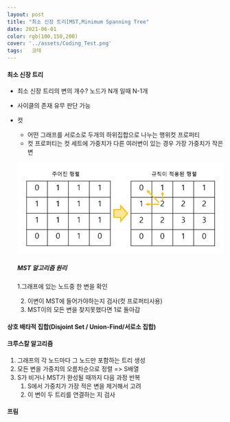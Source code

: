 ```yaml
---
layout: post
title: "최소 신장 트리[MST,Minimum Spanning Tree"
date: 2021-06-01 
color: rgb(100,150,200)
cover: '../assets/Coding_Test.png'
tags:	코테
---
```


####  최소 신장 트리

- 최소 신장 트리의 변의 개수?  노드가 N개 일때 N-1개

- 사이클의 존재 유무 판단 가능

- 컷

  - 어떤 그래프를 서로소로 두개의 하위집합으로 나누는 행위컷 프로퍼티
  - 컷 프로퍼티는 컷 세트에 가중치가 다른 여러변이 있는 경우 가장 가중치가 작은 변

  ![Square](https://github.com/DDusy/DDusy.github.io/blob/main/assets/ThebiggestSquare.png?raw=true)

  ##### MST 알고리즘 원리

     1.그래프에 있는 노드중 한 변을 확인

  2. 이변이 MST에 들어가야하는지 검사(컷 프로퍼티사용)
  3. MST이의 모든 변을 찾지못했다면 1로 돌아감

#### 상호 배타적 집합(Disjoint Set / Union-Find/서로소 집합)



#### 크루스칼 알고리즘

1. 그래프의 각 노드마다 그 노드만 포함하는 트리 생성
2. 모든 변을 가중치의 오름차순으로 정렬 => S배열
3. S가 비거나 MST가 완성될 때까지 다음 과정 반복
   1. S에서 가중치가 가장 적은 변을 제거해서 고려
   2. 이 변이 두 트리를 연결하는 지 검사

#### 프림

